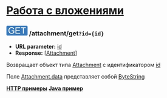 [Работа с вложениями](../index.md)
=====================================

<a name="get"/>

### ![GET](../../../img/get.png) /attachment/get`?id={id}`
* **URL parameter:** [id](../../../types/types.md#attachmentmeta)
* **Response:** [[Attachment](../../../types/types.md#attachment)]

Возвращает объект типа [Attachment](../../../types/types.md#attachment) с идентификатором [id](../../../types/types.md#attachmentmeta)

Поле [Attachment.data](../../../types/types.md#attachment) представляет собой [ByteString](../../../types/types.md#scalar-value-types)

**[HTTP примеры](examples/get.md)**
**[Java пример](examples/getJava.md)**